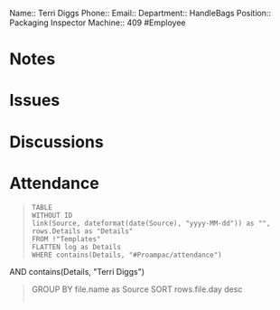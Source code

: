 Name:: Terri Diggs
Phone:: 
Email:: 
Department:: HandleBags
Position:: Packaging Inspector
Machine:: 409
#Employee
# Notes
# Issues
# Discussions
# Attendance

> ```dataview
> TABLE
> WITHOUT ID
> link(Source, dateformat(date(Source), "yyyy-MM-dd")) as "",
> rows.Details as "Details"
> FROM !"Templates"
> FLATTEN log as Details
> WHERE contains(Details, "#Proampac/attendance")
   AND contains(Details, "Terri Diggs")
> GROUP BY file.name as Source
> SORT rows.file.day desc
> ```